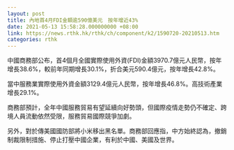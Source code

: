 ```yaml
---
layout: post
title: 內地首4月FDI金額逾590億美元　按年增近43%
date: 2021-05-13 15:58:28.000000000 +08:00
link: https://news.rthk.hk/rthk/ch/component/k2/1590720-20210513.htm
categories: rthk
---
```


中國商務部公布，首4個月全國實際使用外資(FDI)金額3970.7億元人民幣，按年增長38.6%，較前年同期增長30.1%，折合美元590.4億元，按年增長42.8%。

當中服務業實際使用外資金額3129.4億元人民幣，按年增長46.8%。高技術產業增長29.1%。

商務部預計，全年中國服務貿易有望延續向好勢頭，但國際疫情走勢仍不確定、跨境人員流動依然受限，服務貿易國際競爭加劇。

另外，對於傳美國國防部將小米移出黑名單。商務部回應指，中方始終認為，撤銷制裁限制措施、停止打壓中國企業，有利於中國、美國及世界。
